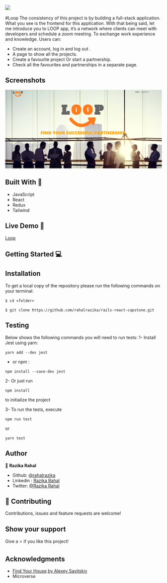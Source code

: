  ![](https://img.shields.io/badge/Microverse-blueviolet)

 
 #Loop
The consistency of this project is by building a full-stack application. What you see is the frontend for this application. 
With that being said, let me introduce you to LOOP app, it’s a network where clients can meet with developers and schedule a zoom meeting. To exchange work experience and knowledge.
Users can:
- Create an account, log in and log out .
- A page to show all the projects.
- Create a favourite project Or start a partnership.
- Check all the favourites and partnerships in a separate page.

## Screenshots
![Game Scene](src/assets/screenshot.png)


## Built With 🔨
- JavaScript
- React
- Redux
- Tailwind


## Live Demo 🚀
[Loop]()

## Getting Started 💻

## Installation

To get a local copy of the repository please run the following commands on your terminal:

```
$ cd <folder>
```

```
$ git clone https://github.com/rahalrazika/rails-react-capstone.git
```

## Testing 
Below shows the following commands you will need to run tests:
1- Install Jest using yarn: 
```
yarn add --dev jest

```
- or npm :
```
npm install --save-dev jest

```
2- Or just run  
```
npm install

```
to initialize the project

3- To run the tests, execute
```
npm run test 

```
or 
```
yarn test 

```
## Author

👤 **Razika Rahal**

- Github: [@rahalrazika](https://github.com/rahalrazika)
- Linkedin : [Razika Rahal](https://www.linkedin.com/in/razika-rahal-85539bbb/)
- Twitter: [@Razika Rahal](https://twitter.com/RahalRazika)


## 🤝 Contributing

Contributions, issues and feature requests are welcome!

## Show your support

Give a ⭐️ if you like this project!

## Acknowledgments
- [Find Your House](https://www.behance.net/gallery/37706679/Circle-(Landing-page-Dashboard-Mobile-App)).[by Alexey Savitskiy ](https://www.behance.net/alexey_savitskiy)
-  Microverse
